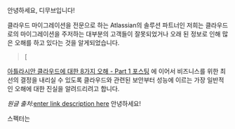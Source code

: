 안녕하세요, 디무브입니다!

클라우드  마이그레이션을  전문으로  하는 Atlassian의  솔루션  파트너인  저희는  클라우드로의  마이그레이션을  주저하는  대부분의  고객들이  잘못되었거나  오래  된  정보로  인해  많은  오해를  하고  있다는  것을  알게되었습니다.

> [

[아틀라시안  클라우드에  대한  8가지  오해  - Part 1  포스팅](http://dmove.co.kr/blog?tpf=board/view&board_code=1&code=389) 에  이어서  비즈니스를  위한  최선의  결정을  내리실  수  있도록  클라우드와  관련된  보안부터  성능에  이르는  가장  일반적인  오해에  대한  진실을  알려드리려고  합니다.

 *원글 출처:*[enter link description here](%E3%85%87%E3%85%87)
안녕하세요!

스펙터는

<!--stackedit_data:
eyJoaXN0b3J5IjpbOTAyMDI4Njg2LDM3MzIyMDgzOSwtMTUyND
Y0ODkyMiwtNzM5MzAxMTA3XX0=
-->
